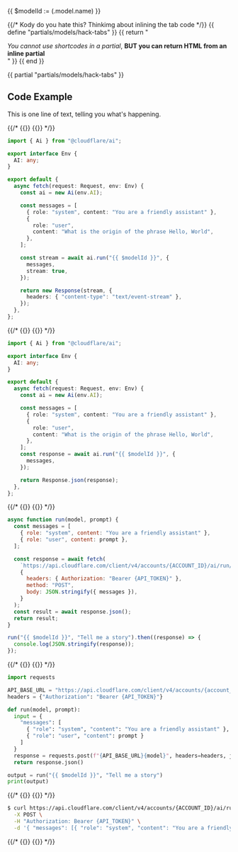 {{ $modelId := (.model.name) }}

{{/* Kody do you hate this? Thinkimg about inlining the tab code */}}
{{ define "partials/models/hack-tabs" }}
  {{ return "<div><em>You cannot use shortcodes in a partial</em>, <strong>BUT you can return HTML from an inline partial</strong></div>" }}
{{ end }}

{{ partial "partials/models/hack-tabs" }}

## Code Example

This is one line of text, telling you what's happening.

{{/*
{{<tabs labels="streaming | worker | node | python | curl">}}
{{<tab label="streaming" default="true">}}
*/}}

```ts
import { Ai } from "@cloudflare/ai";

export interface Env {
  AI: any;
}

export default {
  async fetch(request: Request, env: Env) {
    const ai = new Ai(env.AI);

    const messages = [
      { role: "system", content: "You are a friendly assistant" },
      {
        role: "user",
        content: "What is the origin of the phrase Hello, World",
      },
    ];

    const stream = await ai.run("{{ $modelId }}", {
      messages,
      stream: true,
    });

    return new Response(stream, {
      headers: { "content-type": "text/event-stream" },
    });
  },
};
```
{{/*
{{</tab>}}
{{<tab label="worker">}}
*/}}

```ts
import { Ai } from "@cloudflare/ai";

export interface Env {
  AI: any;
}

export default {
  async fetch(request: Request, env: Env) {
    const ai = new Ai(env.AI);

    const messages = [
      { role: "system", content: "You are a friendly assistant" },
      {
        role: "user",
        content: "What is the origin of the phrase Hello, World",
      },
    ];
    const response = await ai.run("{{ $modelId }}", {
      messages,
    });

    return Response.json(response);
  },
};
```
{{/*
{{</tab>}}
{{<tab label="node">}}
*/}}

```js
async function run(model, prompt) {
  const messages = [
    { role: "system", content: "You are a friendly assistant" },
    { role: "user", content: prompt },
  ];

  const response = await fetch(
    `https://api.cloudflare.com/client/v4/accounts/{ACCOUNT_ID}/ai/run/${model}`,
    {
      headers: { Authorization: "Bearer {API_TOKEN}" },
      method: "POST",
      body: JSON.stringify({ messages }),
    }
  );
  const result = await response.json();
  return result;
}

run("{{ $modelId }}", "Tell me a story").then((response) => {
  console.log(JSON.stringify(response));
});
```
{{/*
{{</tab>}}
{{<tab label="python">}}
*/}}

```py
import requests

API_BASE_URL = "https://api.cloudflare.com/client/v4/accounts/{account_id}/ai/run/"
headers = {"Authorization": "Bearer {API_TOKEN}"}

def run(model, prompt):
  input = {
    "messages": [
      { "role": "system", "content": "You are a friendly assistant" },
      { "role": "user", "content": prompt }
    ]
  }
  response = requests.post(f"{API_BASE_URL}{model}", headers=headers, json=input)
  return response.json()

output = run("{{ $modelId }}", "Tell me a story")
print(output)
```
{{/*
{{</tab>}}
{{<tab label="curl">}}
*/}}

```sh
$ curl https://api.cloudflare.com/client/v4/accounts/{ACCOUNT_ID}/ai/run/{{ $modelId }} \
  -X POST \
  -H "Authorization: Bearer {API_TOKEN}" \
  -d '{ "messages": [{ "role": "system", "content": "You are a friendly assistant" }, { "role": "user", "content": "Why is pizza so good" }]}'
```

{{/*
{{</tab>}}
{{</tabs>}}
*/}}